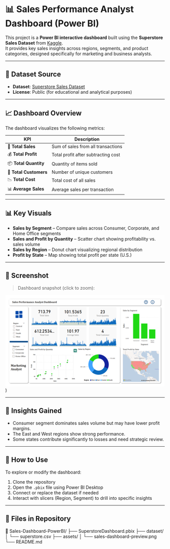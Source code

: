 # 📊 Sales Performance Analyst Dashboard (Power BI)

This project is a **Power BI interactive dashboard** built using the **Superstore Sales Dataset** from [Kaggle](https://www.kaggle.com/datasets/vivek468/superstore-dataset-final).  
It provides key sales insights across regions, segments, and product categories, designed specifically for marketing and business analysts.

---

## 📁 Dataset Source

- **Dataset**: [Superstore Sales Dataset](https://www.kaggle.com/datasets/vivek468/superstore-dataset-final)
- **License**: Public (for educational and analytical purposes)

---

## 📈 Dashboard Overview

The dashboard visualizes the following metrics:

| KPI | Description |
|-----|-------------|
| 🛒 **Total Sales** | Sum of sales from all transactions |
| 💰 **Total Profit** | Total profit after subtracting cost |
| 📦 **Total Quantity** | Quantity of items sold |
| 👥 **Total Customers** | Number of unique customers |
| 📉 **Total Cost** | Total cost of all sales |
| 📊 **Average Sales** | Average sales per transaction |

---

## 📊 Key Visuals

- **Sales by Segment** – Compare sales across Consumer, Corporate, and Home Office segments
- **Sales and Profit by Quantity** – Scatter chart showing profitability vs. sales volume
- **Sales by Region** – Donut chart visualizing regional distribution
- **Profit by State** – Map showing total profit per state (U.S.)

---

## 📍 Screenshot

> Dashboard snapshot (click to zoom):

![Sales Dashboard Preview](https://github.com/Setthaphong-JIapia/Sales-Performance-Analyst-Dashboard/blob/main/assets/sales_analyst_dashboard.png))

---

## 🧠 Insights Gained

- Consumer segment dominates sales volume but may have lower profit margins.
- The East and West regions show strong performance.
- Some states contribute significantly to losses and need strategic review.

---

## 🚀 How to Use

To explore or modify the dashboard:

1. Clone the repository
2. Open the `.pbix` file using Power BI Desktop
3. Connect or replace the dataset if needed
4. Interact with slicers (Region, Segment) to drill into specific insights

---

## 📂 Files in Repository

📁 Sales-Dashboard-PowerBI/
├── SuperstoreDashboard.pbix
├── dataset/
│ └── superstore.csv
├── assets/
│ └── sales-dashboard-preview.png
└── README.md

